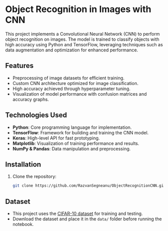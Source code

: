 # Object Recognition in Images with CNN

This project implements a Convolutional Neural Network (CNN) to perform object recognition on images. The model is trained to classify objects with high accuracy using Python and TensorFlow, leveraging techniques such as data augmentation and optimization for enhanced performance.

## Features
- Preprocessing of image datasets for efficient training.
- Custom CNN architecture optimized for image classification.
- High accuracy achieved through hyperparameter tuning.
- Visualization of model performance with confusion matrices and accuracy graphs.

## Technologies Used
- **Python**: Core programming language for implementation.
- **TensorFlow**: Framework for building and training the CNN model.
- **Keras**: High-level API for fast prototyping.
- **Matplotlib**: Visualization of training performance and results.
- **NumPy & Pandas**: Data manipulation and preprocessing.

## Installation

1. Clone the repository:
   ```bash
   git clone https://github.com/RazvanSegneanu/ObjectRecognitionCNN.git
## Dataset
- This project uses the [CIFAR-10 dataset](https://www.cs.toronto.edu/~kriz/cifar.html) for training and testing.
- Download the dataset and place it in the `data/` folder before running the notebook.
